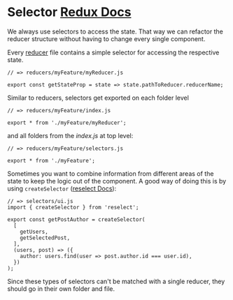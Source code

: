 # Selector [Redux Docs](https://redux.js.org/introduction/learning-resources#selectors)

We always use selectors to access the state. That way we can refactor the reducer structure without having to change every single component.

Every [reducer](reducer.md) file contains a simple selector for accessing the respective state.

```
// => reducers/myFeature/myReducer.js

export const getStateProp = state => state.pathToReducer.reducerName;
```

Similar to reducers, selectors get exported on each folder level

```
// => reducers/myFeature/index.js

export * from './myFeature/myReducer';
```

and all folders from the *index.js* at top level:

```
// => reducers/myFeature/selectors.js

export * from './myFeature';
```

Sometimes you want to combine information from different areas of the state to keep the logic out of the component. A good way of doing this is by using `createSelector` ([reselect Docs](https://github.com/reduxjs/reselect#createselectorinputselectors--inputselectors-resultfunc)):

```
// => selectors/ui.js
import { createSelector } from 'reselect';

export const getPostAuthor = createSelector(
  [
    getUsers,
    getSelectedPost,
  ],
  (users, post) => ({
    author: users.find(user => post.author.id === user.id),
  })
);
```
Since these types of selectors can't be matched with a single reducer, they should go in their own folder and file.
